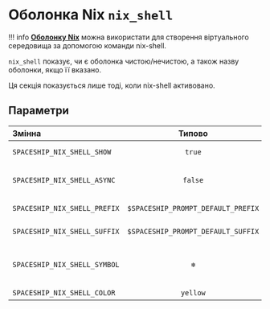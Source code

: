 # Оболонка Nix `nix_shell`

!!! info
    [**Оболонку Nix**](https://nixos.org/manual/nix/stable/command-ref/nix-shell.html) можна використати для створення віртуального середовища за допомогою команди nix-shell.

`nix_shell` показує, чи є оболонка чистою/нечистою, а також назву оболонки, якщо її вказано.

Ця секція показується лише тоді, коли nix-shell активовано.

## Параметри

| Змінна                       |               Типово               | Опис                                     |
|:---------------------------- |:----------------------------------:| ---------------------------------------- |
| `SPACESHIP_NIX_SHELL_SHOW`   |               `true`               | Показати секцію                          |
| `SPACESHIP_NIX_SHELL_ASYNC`  |              `false`               | Обробляти секцію асинхронно              |
| `SPACESHIP_NIX_SHELL_PREFIX` | `$SPACESHIP_PROMPT_DEFAULT_PREFIX` | Префікс секції                           |
| `SPACESHIP_NIX_SHELL_SUFFIX` | `$SPACESHIP_PROMPT_DEFAULT_SUFFIX` | Суфікс секції                            |
| `SPACESHIP_NIX_SHELL_SYMBOL` |                `❄`                 | Символ, що показується на початку секції |
| `SPACESHIP_NIX_SHELL_COLOR`  |              `yellow`              | Колір секції                             |
